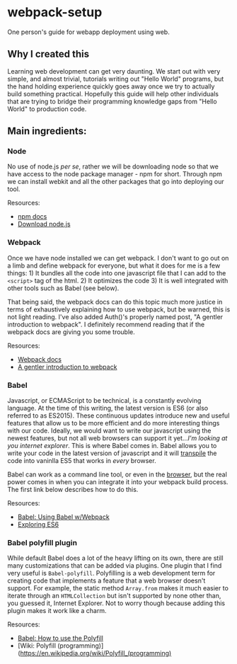 # webpack-setup
One person's guide for webapp deployment using web.

## Why I created this
Learning web development can get very daunting. We start out with very simple, and almost trivial, tutorials writing out "Hello World" programs, but the hand holding experience quickly goes away once we try to actually build something practical. Hopefully this guide will help other individuals that are trying to bridge their programming knowledge gaps from "Hello World" to production code.

## Main ingredients:
### Node
No use of node.js *per se*, rather we will be downloading node so that we have access to the node package manager - npm for short. Through npm we can install webkit and all the other packages that go into deploying our tool.

Resources:
- [npm docs](https://docs.npmjs.com/)
- [Download node.js](https://nodejs.org/en/download/)

### Webpack
Once we have node installed we can get webpack. I don't want to go out on a limb and define webpack for everyone, but what it does for me is a few things: 1) It bundles all the code into one javascript file that I can add to the `<script>` tag of the html. 2) It optimizes the code 3) It is well integrated with other tools such as Babel (see below).

That being said, the webpack docs can do this topic much more justice in terms of exhaustively explaining how to use webpack, but be warned, this is not light reading. I've also added Auth()'s properly named post, "A gentler introduction to webpack". I definitely recommend reading that if the webpack docs are giving you some trouble.

Resources:
- [Webpack docs](https://webpack.js.org/concepts/)
- [A gentler introduction to webpack](https://getpocket.com/a/read/1983123979)

### Babel
Javascript, or ECMAScript to be technical, is a constantly evolving language. At the time of this writing, the latest version is ES6 (or also referred to as ES2015). These continuous updates introduce new and useful features that allow us to be more efficient and do more interesting things with our code. Ideally, we would want to write our javascript using the newest features, but not all web browsers can support it yet...*I'm looking at you internet explorer*. This is where Babel comes in. Babel allows you to write your code in the latest version of javascript and it will [transpile](https://en.wikipedia.org/wiki/Source-to-source_compiler) the code into vaninlla ES5 that works in *every* browser.

Babel can work as a command line tool, or even in the [browser](http://Babeljs.io/repl/#?babili=false&browsers=%0A&build=&builtIns=false&code_lz=DYUwLgBAdgrgtgIxAJwM4QLwQNoEYA0EATIQMyEAsAugNwBQdsiKqAdAGYD2yAogIYBjABYAKaPCTJMAPggBvOhAgDOUVJ1CtgnAOYimkiACpiASnoBfcwyA&debug=false&forceAllTransforms=false&shippedProposals=false&circleciRepo=&evaluate=true&fileSize=false&lineWrap=false&presets=es2017%2Clatest&prettier=true&targets=&version=6.26.0&envVersion=1.6.2), but the real power comes in when you can integrate it into your webpack build process. The first link below describes how to do this.

Resources:
- [Babel: Using Babel w/Webpack](http://Babeljs.io/docs/setup/#installation)
- [Exploring ES6](http://exploringjs.com/es6/)

### Babel polyfill plugin
While default Babel does a lot of the heavy lifting on its own, there are still many customizations that can be added via plugins. One plugin that I find very useful is `Babel-polyfill`. Polyfilling is a web development term for creating code that implements a feature that a web browser doesn't support. For example, the static method `Array.from` makes it much easier to iterate through an `HTMLCollection` but isn't supported by none other than, you guessed it, Internet Explorer. Not to worry though because adding this plugin makes it work like a charm.

Resources:

- [Babel: How to use the Polyfill](https://Babeljs.io/docs/usage/polyfill/)
- [Wiki: Polyfill (programming)](https://en.wikipedia.org/wiki/Polyfill_(programming)
